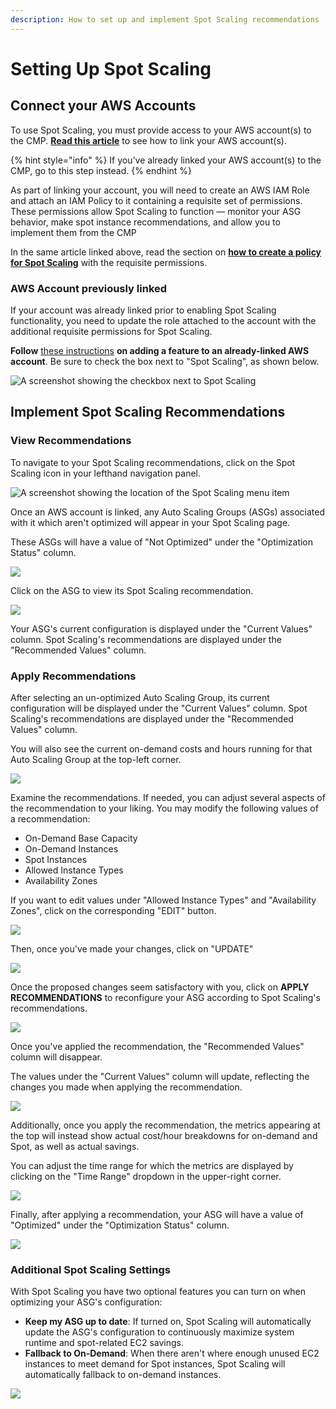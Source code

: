 ```yaml
---
description: How to set up and implement Spot Scaling recommendations
---
```


# Setting Up Spot Scaling

## Connect your AWS Accounts

To use Spot Scaling, you must provide access to your AWS account(s) to the CMP. [**Read this article**](https://help.doit-intl.com/amazon-web-services/add-your-amazon-web-services-iam-role) to see how to link your AWS account(s).

{% hint style="info" %}
If you’ve already linked your AWS account(s) to the CMP, go to this step instead.
{% endhint %}

As part of linking your account, you will need to create an AWS IAM Role and attach an IAM Policy to it containing a requisite set of permissions. These permissions allow Spot Scaling to function — monitor your ASG behavior, make spot instance recommendations, and allow you to implement them from the CMP

In the same article linked above, read the section on [**how to create a policy for Spot Scaling**](https://help.doit-intl.com/amazon-web-services/add-your-amazon-web-services-iam-role#spot-scaling) with the requisite permissions.

### AWS Account previously linked

If your account was already linked prior to enabling Spot Scaling functionality, you need to update the role attached to the account with the additional requisite permissions for Spot Scaling.

**Follow** [these instructions](https://help.doit-intl.com/amazon-web-services/add-your-amazon-web-services-iam-role#adding-a-feature) **on adding a feature to an already-linked AWS account**. Be sure to check the box next to "Spot Scaling", as shown below.

![A screenshot showing the checkbox next to Spot Scaling](<../.gitbook/assets/image (69).png>)

## Implement Spot Scaling Recommendations

### View Recommendations

To navigate to your Spot Scaling recommendations, click on the Spot Scaling icon in your lefthand navigation panel.

![A screenshot showing the location of the Spot Scaling menu item](../.gitbook/assets/cleanshot-2021-06-22-at-13.44.17.jpg)

Once an AWS account is linked, any Auto Scaling Groups (ASGs) associated with it which aren't optimized will appear in your Spot Scaling page.

These ASGs will have a value of "Not Optimized" under the "Optimization Status" column.

![](<../.gitbook/assets/CleanShot 2021-11-14 at 15.53.25.jpg>)

Click on the ASG to view its Spot Scaling recommendation.

![](<../.gitbook/assets/CleanShot 2021-11-14 at 15.54.14.jpg>)

Your ASG's current configuration is displayed under the "Current Values" column. Spot Scaling's recommendations are displayed under the "Recommended Values" column.

### Apply Recommendations

After selecting an un-optimized Auto Scaling Group, its current configuration will be displayed under the "Current Values" column. Spot Scaling's recommendations are displayed under the "Recommended Values" column.

You will also see the current on-demand costs and hours running for that Auto Scaling Group at the top-left corner.

![](<../.gitbook/assets/CleanShot 2021-11-14 at 15.56.38.jpg>)

Examine the recommendations. If needed, you can adjust several aspects of the recommendation to your liking. You may modify the following values of a recommendation:

* On-Demand Base Capacity
* On-Demand Instances
* Spot Instances
* Allowed Instance Types
* Availability Zones

If you want to edit values under "Allowed Instance Types" and "Availability Zones", click on the corresponding "EDIT" button.

![](<../.gitbook/assets/CleanShot 2021-11-14 at 16.01.59.jpg>)

Then, once you've made your changes, click on "UPDATE"

![](<../.gitbook/assets/CleanShot 2021-11-14 at 16.01.04.jpg>)

Once the proposed changes seem satisfactory with you, click on **APPLY RECOMMENDATIONS** to reconfigure your ASG according to Spot Scaling's recommendations.

![](<../.gitbook/assets/CleanShot 2021-11-14 at 15.59.19.jpg>)

Once you've applied the recommendation, the "Recommended Values" column will disappear.

The values under the "Current Values" column will update, reflecting the changes you made when applying the recommendation.

![](<../.gitbook/assets/CleanShot 2021-11-14 at 16.03.49.jpg>)

Additionally, once you apply the recommendation, the metrics appearing at the top will instead show actual cost/hour breakdowns for on-demand and Spot, as well as actual savings.

You can adjust the time range for which the metrics are displayed by clicking on the "Time Range" dropdown in the upper-right corner.

![](<../.gitbook/assets/CleanShot 2021-11-14 at 16.06.25.jpg>)

Finally, after applying a recommendation, your ASG will have a value of "Optimized" under the "Optimization Status" column.

![](<../.gitbook/assets/CleanShot 2021-11-14 at 16.10.59.jpg>)

### Additional Spot Scaling Settings

With Spot Scaling you have two optional features you can turn on when optimizing your ASG's configuration:

* **Keep my ASG up to date**: If turned on, Spot Scaling will automatically update the ASG's configuration to continuously maximize system runtime and spot-related EC2 savings.
* **Fallback to On-Demand**: When there aren't where enough unused EC2 instances to meet demand for Spot instances, Spot Scaling will automatically fallback to on-demand instances.

![](<../.gitbook/assets/CleanShot 2021-11-14 at 16.08.40.jpg>)
